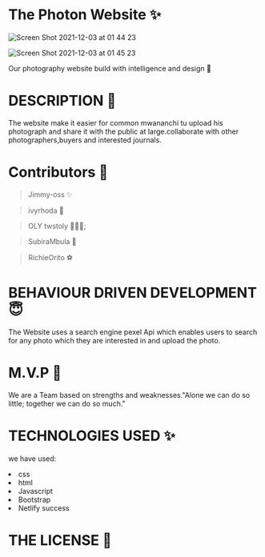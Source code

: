 # The Photon Website &#10024;

![Screen Shot 2021-12-03 at 01 44 23](https://user-images.githubusercontent.com/62022158/144515598-75115cff-49b8-458a-9e70-e5f9f5fd9f5d.png)

![Screen Shot 2021-12-03 at 01 45 23](https://user-images.githubusercontent.com/62022158/144515688-a37384aa-a3df-4d5a-96af-ad038e4a74eb.png)

Our photography website build with intelligence and design 📸

# DESCRIPTION &#127800;

The website make it easier for common mwananchi tu upload his
photograph and share it with the public at large.collaborate
with other photographers,buyers and interested journals.

# Contributors &#129409;

> Jimmy-oss &#10024;

> ivyrhoda 🌺

> OLY twstoly 👨🏾‍💻;

> SubiraMbula 🌼

> RichieOrito ⚽

# BEHAVIOUR DRIVEN DEVELOPMENT 😇

The Website uses a search engine pexel Api which enables users to search for any photo which they are interested in and upload the photo.

# M.V.P 🤝

We are a Team based on strengths and weaknesses."Alone we can do so little; together we can do so much."

# TECHNOLOGIES USED &#10024;

we have used:

<li>css</li>
<li>html</li>
<li>Javascript</li>
<li>Bootstrap</li>
<li>Netlify success</li>
</ul>

# THE LICENSE &#127800;
